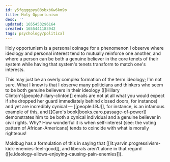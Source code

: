 ```yaml
---
id: y5fgqggpyy08sbxb6w6km9o
title: Holy Opportunism
desc: ''
updated: 1655453296164
created: 1655441183942
tags: psychology/political
---
```


Holy opportunism is a personal coinage for a phenomenon I observe where ideology and personal interest tend to mutually reinforce one another, and where a person can be both a genuine believer in the core tenets of their system while having that system's tenets transform to match one's interests.

This may just be an overly complex formation of the term ideology; I'm not sure. What I know is that I observe many politicians and thinkers who seem to be both genuine believers in their ideology ([[Hillary Clinton's|people.hillary-clinton]] emails are not at all what you would expect if she dropped her guard immediately behind closed doors, for instance) and yet are incredibly cynical — [[people.LBJ]], for instance, is an infamous example of this, and [[Caro's book|books.caro.passage-of-power]] demonstrates him to be both a cynical individual and a genuine believer in civil rights. Why? How wonderful it is when self-interest (see: the voting pattern of African-Americans) tends to coincide with what is morally righteous!

Moldbug has a formulation of this in saying that [[lit.yarvin.progressivism-kick-enemies-feel-good]], and liberals aren't alone in that regard ([[e.ideology-allows-enjoying-causing-pain-enemies]]).
